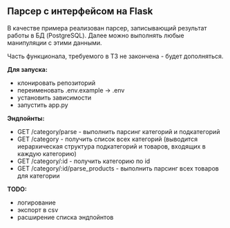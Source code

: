 ## Парсер с интерфейсом на Flask

В качестве примера реализован парсер, записывающий результат работы в БД (PostgreSQL). Далее можно выполнять любые манипуляции с этими данными. 

Часть функционала, требуемого в ТЗ не закончена - будет дополняться.

**Для запуска:**
- клонировать репозиторий
- переименовать .env.example -> .env
- установить зависимости
- запустить app.py

**Эндпойнты:**
- GET /category/parse - выполнить парсинг категорий и подкатегорий
- GET /category - получить список всех категорий (выводится иерархическая структура подкатегорий и товаров, входящих в каждую категорию)
- GET /category/:id - получить категорию по id
- GET /category/:id/parse_products - выполнить парсинг всех товаров для категории

**TODO:**
- логирование
- экспорт в csv
- расширение списка эндпойнтов
